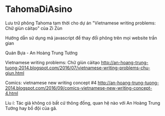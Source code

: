 # TahomaDiAsino

 Lưu trữ phông Tahoma tạm thời cho dự án "Vietnamese writing problems: Chữ giùn cảitạo" của Zì Zùn
 
 Hướng dẫn sử dụng mã javascript để thay đổi phông trên mọi website trần gian

 Quán Bựa - An Hoàng Trung Tướng
 
 Vietnamese writing problems: Chữ giùn cảitạo
 http://an-hoang-trung-tuong-2014.blogspot.com/2016/07/vietnamese-writing-problems-chu-giun.html
 
 Comics: vietnamese new writing concept #4
 http://an-hoang-trung-tuong-2014.blogspot.com/2016/09/comics-vietnamese-new-writing-concept-4.html

 Liu í: Tác giả không có bất cứ thông đồng, quan hệ nào với An Hoàng Trung Tướng hay bồ đội của gã.
